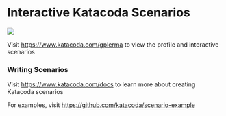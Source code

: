# Interactive Katacoda Scenarios

[![](http://shields.katacoda.com/katacoda/gplerma/count.svg)](https://www.katacoda.com/gplerma "Get your profile on Katacoda.com")

Visit https://www.katacoda.com/gplerma to view the profile and interactive scenarios

### Writing Scenarios
Visit https://www.katacoda.com/docs to learn more about creating Katacoda scenarios

For examples, visit https://github.com/katacoda/scenario-example
